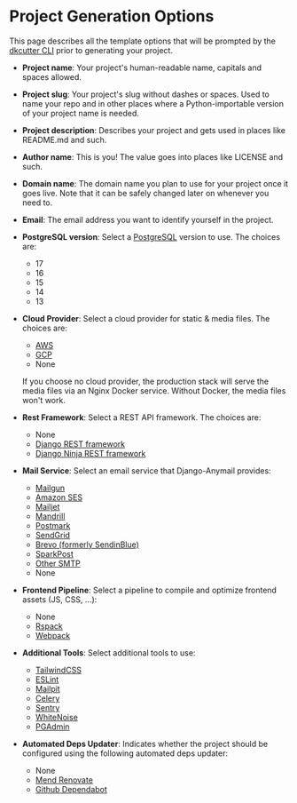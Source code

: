 # Project Generation Options

This page describes all the template options that will be prompted by the [dkcutter CLI](https://github.com/ncontiero/dkcutter) prior to generating your project.

- **Project name**: Your project's human-readable name, capitals and spaces allowed.

- **Project slug**: Your project's slug without dashes or spaces. Used to name your repo and in other places where a Python-importable version of your project name is needed.

- **Project description**: Describes your project and gets used in places like README.md and such.

- **Author name**: This is you! The value goes into places like LICENSE and such.

- **Domain name**: The domain name you plan to use for your project once it goes live. Note that it can be safely changed later on whenever you need to.

- **Email**: The email address you want to identify yourself in the project.

- **PostgreSQL version**: Select a [PostgreSQL](https://www.postgresql.org/docs/) version to use. The choices are:

  - 17
  - 16
  - 15
  - 14
  - 13

- **Cloud Provider**: Select a cloud provider for static & media files. The choices are:

  - [AWS](https://aws.amazon.com/s3/)
  - [GCP](https://cloud.google.com/storage)
  - None

  If you choose no cloud provider, the production stack will serve the media files via an Nginx Docker service. Without Docker, the media files won't work.

- **Rest Framework**: Select a REST API framework. The choices are:

  - None
  - [Django REST framework](https://www.django-rest-framework.org/)
  - [Django Ninja REST framework](https://django-ninja.rest-framework.com/)

- **Mail Service**: Select an email service that Django-Anymail provides:

  - [Mailgun](https://www.mailgun.com/)
  - [Amazon SES](https://aws.amazon.com/ses/)
  - [Mailjet](https://www.mailjet.com/)
  - [Mandrill](http://mandrill.com/)
  - [Postmark](https://postmarkapp.com/)
  - [SendGrid](https://sendgrid.com/)
  - [Brevo (formerly SendinBlue)](https://www.brevo.com/)
  - [SparkPost](https://www.sparkpost.com/)
  - [Other SMTP](https://anymail.readthedocs.io/en/stable/)
  - None

- **Frontend Pipeline**: Select a pipeline to compile and optimize frontend assets (JS, CSS, …):

  - None
  - [Rspack](https://rspack.dev/)
  - [Webpack](https://webpack.js.org/)

- **Additional Tools**: Select additional tools to use:

  - [TailwindCSS](https://tailwindcss.com/)
  - [ESLint](https://eslint.org/)
  - [Mailpit](https://github.com/axllent/mailpit)
  - [Celery](https://github.com/celery/celery)
  - [Sentry](https://github.com/getsentry/sentry)
  - [WhiteNoise](https://github.com/evansd/whitenoise)
  - [PGAdmin](https://www.pgadmin.org/)

- **Automated Deps Updater**: Indicates whether the project should be configured using the following automated deps updater:

  - None
  - [Mend Renovate](https://docs.renovatebot.com/)
  - [Github Dependabot](https://docs.github.com/code-security/dependabot/dependabot-version-updates/configuration-options-for-the-dependabot.yml-file)
